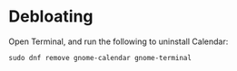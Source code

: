 # Debloating

Open Terminal, and run the following to uninstall Calendar:

```
sudo dnf remove gnome-calendar gnome-terminal
```
